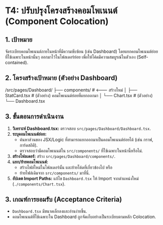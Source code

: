 
# T4: ปรับปรุงโครงสร้างคอมโพเนนต์ (Component Colocation)

## 1. เป้าหมาย
จัดระเบียบคอมโพเนนต์ภายในหน้าที่มีความซับซ้อน (เช่น Dashboard) โดยแยกคอมโพเนนต์ย่อยที่ใช้เฉพาะในหน้านั้นๆ ออกมาไว้ในโฟลเดอร์ย่อย เพื่อให้โค้ดมีความสมบูรณ์ในตัวเอง (Self-contained).

## 2. โครงสร้างเป้าหมาย (ตัวอย่าง Dashboard)
/src/pages/Dashboard/
├── components/       # <--- สร้างใหม่
│   ├── StatCard.tsx  # (ตัวอย่าง) คอมโพเนนต์ย่อยที่แยกออกมา
│   └── Chart.tsx     # (ตัวอย่าง)
└── Dashboard.tsx

## 3. ขั้นตอนการดำเนินงาน
1.  **วิเคราะห์ Dashboard.tsx:** ตรวจสอบ `src/pages/Dashboard/Dashboard.tsx`.
2.  **ระบุคอมโพเนนต์ย่อย:**
    *   ค้นหาส่วนของ JSX/Logic ที่สามารถแยกออกมาเป็นคอมโพเนนต์ย่อยได้ (เช่น กราฟ, การ์ดสถิติ).
    *   ตรวจสอบว่ามีคอมโพเนนต์ใน `src/components/` ที่ใช้เฉพาะในหน้านี้หรือไม่.
3.  **สร้างโฟลเดอร์:** สร้าง `src/pages/Dashboard/components/`.
4.  **แยก/ย้ายคอมโพเนนต์:**
    *   สร้างไฟล์ใหม่ในโฟลเดอร์นั้น และย้ายโค้ดที่เกี่ยวข้องไป หรือ
    *   ย้ายไฟล์เดิมจาก `src/components/` มาที่นี่.
5.  **อัปเดต Import Paths:** แก้ไข `Dashboard.tsx` ให้ Import จากตำแหน่งใหม่ (`./components/Chart.tsx`).

## 3. เกณฑ์การยอมรับ (Acceptance Criteria)
*   `Dashboard.tsx` มีขนาดเล็กลงและอ่านง่ายขึ้น.
*   คอมโพเนนต์ที่ใช้เฉพาะใน Dashboard ถูกจัดเก็บอย่างเป็นระเบียบตามหลัก Colocation.
